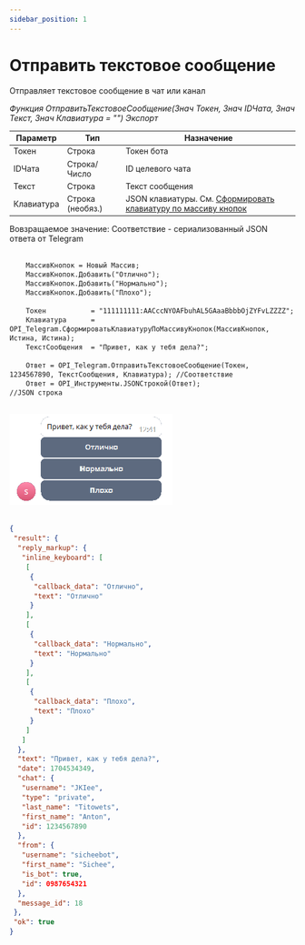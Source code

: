 ```yaml
---
sidebar_position: 1
---
```


# Отправить текстовое сообщение
Отправляет текстовое сообщение в чат или канал


*Функция ОтправитьТекстовоеСообщение(Знач Токен, Знач IDЧата, Знач Текст, Знач Клавиатура = "") Экспорт*

  | Параметр | Тип | Назначение |
  |-|-|-|
  | Токен | Строка | Токен бота |
  | IDЧата | Строка/Число | ID целевого чата |
  | Текст | Строка | Текст сообщения |
  | Клавиатура | Строка (необяз.) | JSON клавиатуры. См. [Сформировать клавиатуру по массиву кнопок](./%D0%A1%D1%84%D0%BE%D1%80%D0%BC%D0%B8%D1%80%D0%BE%D0%B2%D0%B0%D1%82%D1%8C%20%D0%BA%D0%BB%D0%B0%D0%B2%D0%B8%D0%B0%D1%82%D1%83%D1%80%D1%83%20%D0%BF%D0%BE%20%D0%BC%D0%B0%D1%81%D1%81%D0%B8%D0%B2%D1%83%20%D0%BA%D0%BD%D0%BE%D0%BF%D0%BE%D0%BA) |
  
  Вовзращаемое значение: Соответствие - сериализованный JSON ответа от Telegram

```bsl title="Пример кода"
	
	МассивКнопок = Новый Массив;
	МассивКнопок.Добавить("Отлично");
	МассивКнопок.Добавить("Нормально");
	МассивКнопок.Добавить("Плохо");
	
	Токен           = "111111111:AACccNYOAFbuhAL5GAaaBbbbOjZYFvLZZZZ";
	Клавиатура      = OPI_Telegram.СформироватьКлавиатуруПоМассивуКнопок(МассивКнопок, Истина, Истина);
	ТекстСообщения  = "Привет, как у тебя дела?";
 	
	Ответ = OPI_Telegram.ОтправитьТекстовоеСообщение(Токен, 1234567890, ТекстСообщения, Клавиатура); //Соответствие
	Ответ = OPI_Инструменты.JSONСтрокой(Ответ);                                                      //JSON строка
	
```

![Результат](img/4.png)

```json title="Результат"

{
 "result": {
  "reply_markup": {
   "inline_keyboard": [
    [
     {
      "callback_data": "Отлично",
      "text": "Отлично"
     }
    ],
    [
     {
      "callback_data": "Нормально",
      "text": "Нормально"
     }
    ],
    [
     {
      "callback_data": "Плохо",
      "text": "Плохо"
     }
    ]
   ]
  },
  "text": "Привет, как у тебя дела?",
  "date": 1704534349,
  "chat": {
   "username": "JKIee",
   "type": "private",
   "last_name": "Titowets",
   "first_name": "Anton",
   "id": 1234567890
  },
  "from": {
   "username": "sicheebot",
   "first_name": "Sichee",
   "is_bot": true,
   "id": 0987654321
  },
  "message_id": 18
 },
 "ok": true
}

```
